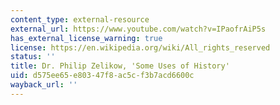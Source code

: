 ```yaml
---
content_type: external-resource
external_url: https://www.youtube.com/watch?v=IPaofrAiP5s
has_external_license_warning: true
license: https://en.wikipedia.org/wiki/All_rights_reserved
status: ''
title: Dr. Philip Zelikow, 'Some Uses of History'
uid: d575ee65-e803-47f8-ac5c-f3b7acd6600c
wayback_url: ''
---
```

